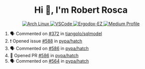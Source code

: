 <h1 align="center">Hi 👋, I'm Robert Rosca</h1>

<p align="center">
  <a href="https://www.archlinux.org/"> <img alt="Arch Linux" src="https://img.shields.io/badge/OS-Linux-informational?style=for-the-badge&logo=data:image/png;base64,iVBORw0KGgoAAAANSUhEUgAAABAAAAAQCAYAAAAf8/9hAAAACXBIWXMAAAsTAAALEwEAmpwYAAAA90lEQVQ4jZ3QPyvFcRTH8fNTV0qSlPzJajAwWK7yBMguD8AgiyzKpDwJuydg82dTZlFiURYTyi0lg7wMvrf77Xbv7/75LKfvOefzPud7IkqEubJ6qTCAB0z2C1j3r6N+AecJ8IahXs3T+NXQVq+AfZzgJwGeUenWPJ8Za9kW290CTrXWS8dbYLmNua69ToCrrPkRG7jIcq8YbmdebZpWTfkRfGb5g1bmArdZ0xeKrH6Z8u+4w2i9NpDiZkQs5syiKGTv7xTHI6IWETP59Aqe0oR7HGKhacNZ7OI69X1gChOBHdxgrfTCDdgSznCMscBK/t9uhSoG/wA7SnN2boysigAAAABJRU5ErkJggg=="> </a>
  <a href="https://code.visualstudio.com/"> <img alt="VSCode" src="https://img.shields.io/badge/Editor-VSCode-green?style=for-the-badge&logo=visual-studio-code&logoColor=white"> </a>
  <a href="https://ergodox-ez.com/"> <img alt="Ergodox-EZ" src="https://img.shields.io/badge/Keyboard-EZ-orange?style=for-the-badge"> </a>
  <a href="https://medium.com/@robert.rosca"> <img alt="Medium Profile" src="https://img.shields.io/badge/medium-robertrosca-000000?style=for-the-badge"> </a>
 </p>

<!--START_SECTION:activity-->
1. 🗣 Commented on [#372](https://github.com/tiangolo/sqlmodel/issues/372) in [tiangolo/sqlmodel](https://github.com/tiangolo/sqlmodel)
2. ❗️ Opened issue [#588](https://github.com/pypa/hatch/issues/588) in [pypa/hatch](https://github.com/pypa/hatch)
3. 🗣 Commented on [#586](https://github.com/pypa/hatch/issues/586) in [pypa/hatch](https://github.com/pypa/hatch)
4. 💪 Opened PR [#586](https://github.com/pypa/hatch/pull/586) in [pypa/hatch](https://github.com/pypa/hatch)
5. 🗣 Commented on [#564](https://github.com/pypa/hatch/issues/564) in [pypa/hatch](https://github.com/pypa/hatch)
<!--END_SECTION:activity-->
